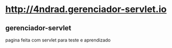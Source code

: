 # http://4ndrad.gerenciador-servlet.io

## gerenciador-servlet
pagina feita com servlet para teste e aprendizado
